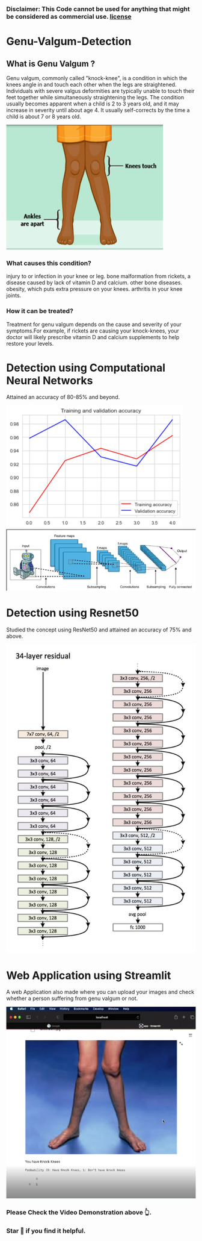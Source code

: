 ### Disclaimer: This Code cannot be used for anything that might be considered as commercial use. [license](https://github.com/Amankumar29/Genu-Valgum-Detection/blob/main/License)

# Genu-Valgum-Detection
## What is Genu Valgum ?
Genu valgum, commonly called "knock-knee", is a condition in which the knees angle in and touch each other when the legs are straightened. Individuals with severe valgus deformities are typically unable to touch their feet together while simultaneously straightening the legs.
The condition usually becomes apparent when a child is 2 to 3 years old, and it may increase in severity until about age 4. It usually self-corrects by the time a child is about 7 or 8 years old. 

<img src ="Screenshot_2020-12-09 Mini project.png">

### What causes this condition?
injury to or infection in your knee or leg.
bone malformation from rickets, a disease caused by lack of vitamin D and calcium.
other bone diseases.
obesity, which puts extra pressure on your knees.
arthritis in your knee joints.
### How it can be treated?
Treatment for genu valgum depends on the cause and severity of your symptoms.For example, if rickets are causing your knock-knees, your doctor will likely prescribe vitamin D and calcium supplements to help restore your levels.

# Detection using Computational Neural Networks
Attained an accuracy of 80-85% and beyond.

<img src ="Screenshot_2020-12-09 detection - Jupyter Notebook.png">

<img src ="Screenshot_2020-12-09 Mini project(1).png">

# Detection using Resnet50

Studied the concept using ResNet50 and attained an accuracy of 75% and above.

<img src ="XTo6Q.png">

# Web Application using Streamlit

A web Application also made where you can upload your images and check whether a person suffering from genu valgum or not.

<img src="Screenshot (41).png">

### Please Check the Video Demonstration above :point_up_2:.

### Star :star2: if you find it helpful.
